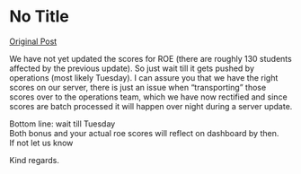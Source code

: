 # No Title

[Original Post](https://discourse.onlinedegree.iitm.ac.in/t/169369/22)

<p>We have not yet updated the scores for ROE (there are roughly 130 students affected by the previous update). So just wait till it gets pushed by operations (most likely Tuesday). I can assure you that we have the right scores on our server, there is just an issue when “transporting” those scores over to the operations team, which we have now rectified and since scores are batch processed it will happen over night during a server update.</p>
<p>Bottom line: wait till Tuesday<br>
Both bonus and your actual roe scores will reflect on dashboard by then.<br>
If not let us know</p>
<p>Kind regards.</p>